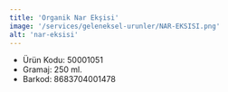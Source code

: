 ```yaml
---
title: 'Organik Nar Ekşisi'
image: '/services/geleneksel-urunler/NAR-EKSISI.png'
alt: 'nar-eksisi'
---
```


* Ürün Kodu: 50001051 
* Gramaj: 250 ml. 
* Barkod: 8683704001478